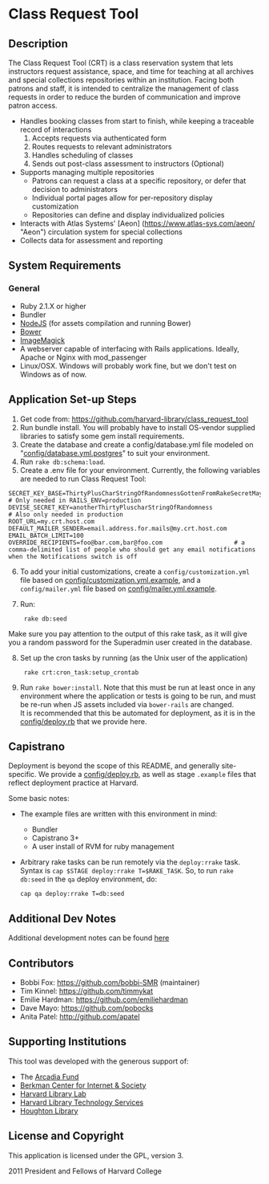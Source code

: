 # Class Request Tool

## Description

The Class Request Tool (CRT) is a class reservation system that lets instructors request assistance, space, and time for teaching at all archives and special collections repositories within an institution. Facing both patrons and staff, it is intended to centralize the management of class requests in order to reduce the burden of communication and improve patron access.

* Handles booking classes from start to finish, while keeping a traceable record of interactions
  1. Accepts requests via authenticated form
  2. Routes requests to relevant administrators
  3. Handles scheduling of classes
  4. Sends out post-class assessment to instructors (Optional)
* Supports managing multiple repositories
  * Patrons can request a class at a specific repository, or defer that decision to administrators
  * Individual portal pages allow for per-repository display customization
  * Repositories can define and display individualized policies
* Interacts with Atlas Systems' [Aeon] (https://www.atlas-sys.com/aeon/ "Aeon") circulation system for special collections
* Collects data for assessment and reporting

## System Requirements

### General
* Ruby 2.1.X or higher
* Bundler
* [NodeJS](http://nodejs.org/) (for assets compilation and running Bower)
* [Bower](http://bower.io/)
* [ImageMagick](http://imagemagick.org/)
* A webserver capable of interfacing with Rails applications.  Ideally, Apache or Nginx with mod_passenger
* Linux/OSX.  Windows will probably work fine, but we don't test on Windows as of now.

## Application Set-up Steps

1. Get code from: https://github.com/harvard-library/class_request_tool
2. Run bundle install. You will probably have to install OS-vendor supplied libraries to satisfy some gem install requirements.
3. Create the database and create a config/database.yml file modeled on  "[config/database.yml.postgres](config/database.yml.postgres)" to suit your environment.
4. Run `rake db:schema:load`.
5. Create a .env file for your environment. Currently, the following variables are needed to run Class Request Tool:

  ```
  SECRET_KEY_BASE=ThirtyPlusCharStringOfRandomnessGottenFromRakeSecretMaybe # Only needed in RAILS_ENV=production
  DEVISE_SECRET_KEY=anotherThirtyPluscharStringOfRandomness              # Also only needed in production
  ROOT_URL=my.crt.host.com
  DEFAULT_MAILER_SENDER=email.address.for.mails@my.crt.host.com
  EMAIL_BATCH_LIMIT=100
  OVERRIDE_RECIPIENTS=foo@bar.com,bar@foo.com                    # a comma-delimited list of people who should get any email notifications when the Notifications switch is off
  ```
6. To add your initial customizations, create a `config/customization.yml` file based on [config/customization.yml.example](config/customization.yml.example), and a `config/mailer.yml` file based on [config/mailer.yml.example](config/mailer.yml.example).

7. Run:
   ```Shell
    rake db:seed
   ```
Make sure you pay attention to the output of this rake task, as it will give you a random password for the Superadmin user created in the database.

8. Set up the cron tasks by running (as the Unix user of the application)
   ```Shell
    rake crt:cron_task:setup_crontab
   ```

9. Run `rake bower:install`. Note that this must be run at least once in any environment where the application or tests is going to be run, and must be re-run when JS assets included via `bower-rails` are changed.  
 It is recommended that this be automated for deployment, as it is in the  [config/deploy.rb](config/deploy.rb) that we provide here.

## Capistrano

Deployment is beyond the scope of this README, and generally site-specific. We provide a [config/deploy.rb](config/deploy.rb), as well as stage `.example` files that reflect deployment practice at Harvard.

Some basic notes:
* The example files are written with this environment in mind:
  * Bundler
  * Capistrano 3+
  * A user install of RVM for ruby management
* Arbitrary rake tasks can be run remotely via the `deploy:rrake` task. Syntax is `cap $STAGE deploy:rrake T=$RAKE_TASK`.  So, to run `rake db:seed` in the `qa` deploy environment, do:

  ```Shell
  cap qa deploy:rrake T=db:seed
  ```

## Additional Dev Notes

Additional development notes can be found [here](DEV_NOTES.md)

## Contributors

* Bobbi Fox: https://github.com/bobbi-SMR (maintainer)
* Tim Kinnel: https://github.com/timmykat
* Emilie Hardman: https://github.com/emiliehardman
* Dave Mayo: https://github.com/pobocks
* Anita Patel: http://github.com/apatel

## Supporting Institutions

This tool was developed with the generous support of:
* The [Arcadia Fund](http://www.arcadiafund.org.uk/)
* [Berkman Center for Internet & Society](http://cyber.law.harvard.edu/)
* [Harvard Library Lab](http://lab.library.harvard.edu/)
* [Harvard Library Technology Services](http://huit.harvard.edu/services/library-technology-services)
* [Houghton Library](http://hcl.harvard.edu/libraries/houghton/)

## License and Copyright

This application is licensed under the GPL, version 3.

2011 President and Fellows of Harvard College



